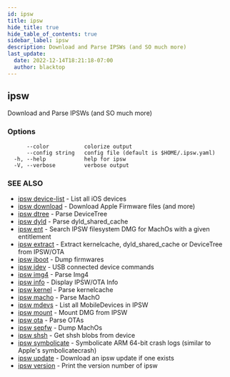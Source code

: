 ```yaml
---
id: ipsw
title: ipsw
hide_title: true
hide_table_of_contents: true
sidebar_label: ipsw
description: Download and Parse IPSWs (and SO much more)
last_update:
  date: 2022-12-14T18:21:18-07:00
  author: blacktop
---
```

## ipsw

Download and Parse IPSWs (and SO much more)

### Options

```
      --color           colorize output
      --config string   config file (default is $HOME/.ipsw.yaml)
  -h, --help            help for ipsw
  -V, --verbose         verbose output
```

### SEE ALSO

* [ipsw device-list](/docs/cli/ipsw/device-list)	 - List all iOS devices
* [ipsw download](/docs/cli/ipsw/download)	 - Download Apple Firmware files (and more)
* [ipsw dtree](/docs/cli/ipsw/dtree)	 - Parse DeviceTree
* [ipsw dyld](/docs/cli/ipsw/dyld)	 - Parse dyld_shared_cache
* [ipsw ent](/docs/cli/ipsw/ent)	 - Search IPSW filesystem DMG for MachOs with a given entitlement
* [ipsw extract](/docs/cli/ipsw/extract)	 - Extract kernelcache, dyld_shared_cache or DeviceTree from IPSW/OTA
* [ipsw iboot](/docs/cli/ipsw/iboot)	 - Dump firmwares
* [ipsw idev](/docs/cli/ipsw/idev)	 - USB connected device commands
* [ipsw img4](/docs/cli/ipsw/img4)	 - Parse Img4
* [ipsw info](/docs/cli/ipsw/info)	 - Display IPSW/OTA Info
* [ipsw kernel](/docs/cli/ipsw/kernel)	 - Parse kernelcache
* [ipsw macho](/docs/cli/ipsw/macho)	 - Parse MachO
* [ipsw mdevs](/docs/cli/ipsw/mdevs)	 - List all MobileDevices in IPSW
* [ipsw mount](/docs/cli/ipsw/mount)	 - Mount DMG from IPSW
* [ipsw ota](/docs/cli/ipsw/ota)	 - Parse OTAs
* [ipsw sepfw](/docs/cli/ipsw/sepfw)	 - Dump MachOs
* [ipsw shsh](/docs/cli/ipsw/shsh)	 - Get shsh blobs from device
* [ipsw symbolicate](/docs/cli/ipsw/symbolicate)	 - Symbolicate ARM 64-bit crash logs (similar to Apple's symbolicatecrash)
* [ipsw update](/docs/cli/ipsw/update)	 - Download an ipsw update if one exists
* [ipsw version](/docs/cli/ipsw/version)	 - Print the version number of ipsw

